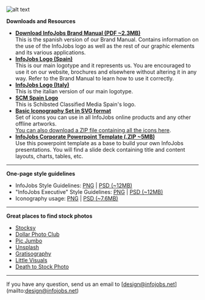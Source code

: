 ![alt text](../master/03-onepage-style-guidelines/01-headers/01-github-header.png)

**Downloads and Resources**
* <strong>[Download InfoJobs Brand Manual (PDF ~2.3MB)](../master/01-brand-manual/01-brand-manual.pdf?raw=true)</strong>
<br>This is the spanish version of our Brand Manual. Contains information on the use of the InfoJobs logo as well as the rest of our graphic elements and its various applications.</br>
* <strong>[InfoJobs Logo (Spain)](../master/02-logos/01-ij-spain)</strong>
<br>This is our main logotype and it represents us. You are encouraged to use it on our website, brochures and elsewhere without altering it in any way. Refer to the Brand Manual to learn how to use it correctly.</br>  
* <strong>[InfoJobs Logo (Italy)](../master/02-logos/02-ij-italy)</strong>
<br>This is the italian version of our main logotype.</br>
* <strong>[SCM Spain Logo](../master/02-logos/03-scm-spain)</strong>
<br>This is Schibsted Classified Media Spain's logo.</br>
* <strong>[Basic Iconography Set in SVG format](../master/06-icons/01-icons-svg)</strong>
<br>Set of icons you can use in all InfoJobs online products and any other offline artworks.
<br>[You can also download a ZIP file containing all the icons here](../master/06-icons/ij-icons-basic-svg.zip?raw=true).</br>
* <strong>[InfoJobs Corporate Powerpoint Template (.ZIP ~5MB)](../master/05-templates/01-powerpoint-corporate/_powerpoint-corporate.zip?raw=?true)</strong>
<br>Use this powerpoint template as a base to build your own InfoJobs presentations. You will find a slide deck containing title and content layouts, charts, tables, etc.</br>

***

**One-page style guidelines**
* InfoJobs Style Guidelines: [PNG](../master/03-onepage-style-guidelines/01-UI-style-guidelines-IJ-empleo.png?raw=true) | [PSD (~12MB)](../master/03-onepage-style-guidelines/01-UI-style-guidelines-IJ-empleo.psd)
* "InfoJobs Executive" Style Guidelines: [PNG](../master/03-onepage-style-guidelines/01-UI-style-guidelines-IJ-executive.png?raw=true) | [PSD (~12MB)](../master/03-onepage-style-guidelines/01-UI-style-guidelines-IJ-executive.psd) 
* Iconography usage: [PNG](../master/03-onepage-style-guidelines/01-iconography-guidelines.png?raw=true) | [PSD (~7.6MB)](../master/03-onepage-style-guidelines/01-iconography-guidelines.psd)

***

**Great places to find stock photos**
* [Stocksy](http://www.stocksy.com/)
* [Dollar Photo Club](http://es.dollarphotoclub.com/)
* [Pic Jumbo](http://picjumbo.com/)
* [Unsplash](https://unsplash.com/)
* [Gratisography](http://www.gratisography.com/)
* [Little Visuals](http://littlevisuals.co/)
* [Death to Stock Photo](http://join.deathtothestockphoto.com/)

***

If you have any question, send us an email to [design@infojobs.net] (mailto:design@infojobs.net)


